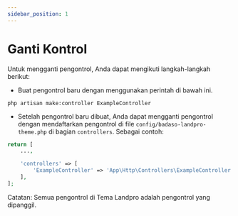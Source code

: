 ```yaml
---
sidebar_position: 1
---
```


# Ganti Kontrol

Untuk mengganti pengontrol, Anda dapat mengikuti langkah-langkah berikut:

- Buat pengontrol baru dengan menggunakan perintah di bawah ini.

`php artisan make:controller ExampleController`

- Setelah pengontrol baru dibuat, Anda dapat mengganti pengontrol dengan mendaftarkan pengontrol di file `config/badaso-landpro-theme.php` di bagian `controllers`. Sebagai contoh:

```php
return [
    ...,

    'controllers' => [
        'ExampleController' => 'App\Http\Controllers\ExampleController',
    ],
];
```

Catatan: Semua pengontrol di Tema Landpro adalah pengontrol yang dipanggil.

